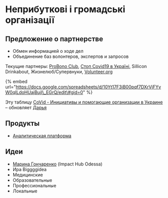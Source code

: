 # Неприбуткові і громадські організації

## Предложение о партнерстве

* Обмен информацией о ходе дел
* Объединение баз волонтеров, экспертов и запросов

Текущие партнеры: [ProBono Club](https://probono.org.ua/), [Стоп Covid19 в Україні](https://www.facebook.com/stopcovid19ua/), Sillicon Drinkabout, Жизнелюб/Супервнуки, [Volunteer.org](https://www.volonter.org/)

{% embed url="https://docs.google.com/spreadsheets/d/10Yt17F3iB00pqf7DXrVjFYvW0qILdoHUajBujI\_EGrQ/edit\#gid=0" %}

Эту таблицу [CoVid - Инициативы и помогающие организации в Украине](https://docs.google.com/spreadsheets/d/10Yt17F3iB00pqf7DXrVjFYvW0qILdoHUajBujI_EGrQ/edit#gid=0) – обновляет [Дарья](https://t.me/Greenochre)

## Продукты

* [Аналитическая платформа](../analitika-mepping-dannykh.md)

## Идеи

* [Марина Гончаренко](https://www.facebook.com/margonchar) \(Impact Hub Odessa\)
* Ира Biggggidea
* Медицинские
* Образовательные
* Профессиональные
* Локальные 

